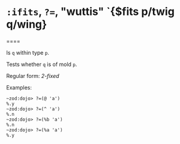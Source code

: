 # `:ifits`, `?=`, "wuttis" `{$fits p/twig q/wing}
====

Is `q` within type `p`.

Tests whether `q` is of mold `p`.

Regular form: *2-fixed*

Examples:

    ~zod:dojo> ?=(@ 'a')
    %.y
    ~zod:dojo> ?=(^ 'a')
    %.n
    ~zod:dojo> ?=(%b 'a')
    %.n
    ~zod:dojo> ?=(%a 'a')
    %.y

